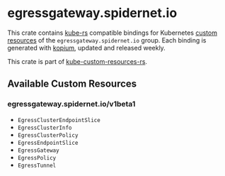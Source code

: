 <!--
SPDX-FileCopyrightText: The kube-custom-resources-rs Authors
SPDX-License-Identifier: 0BSD
 -->

# egressgateway.spidernet.io

This crate contains [kube-rs](https://kube.rs/) compatible bindings for Kubernetes [custom resources](https://kubernetes.io/docs/tasks/extend-kubernetes/custom-resources/custom-resource-definitions/) of the `egressgateway.spidernet.io` group. Each binding is generated with [kopium](https://github.com/kube-rs/kopium), updated and released weekly.

This crate is part of [kube-custom-resources-rs](https://github.com/metio/kube-custom-resources-rs).

## Available Custom Resources

### egressgateway.spidernet.io/v1beta1
- `EgressClusterEndpointSlice`
- `EgressClusterInfo`
- `EgressClusterPolicy`
- `EgressEndpointSlice`
- `EgressGateway`
- `EgressPolicy`
- `EgressTunnel`

